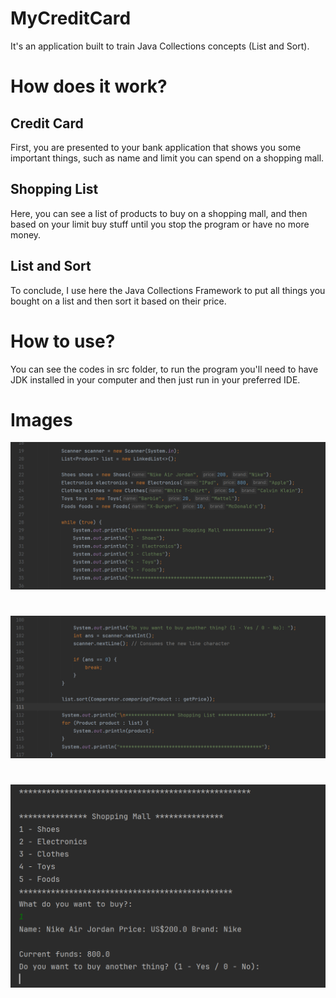 # MyCreditCard

It's an application built to train Java Collections concepts (List and Sort). 

# How does it work?

## Credit Card

First, you are presented to your bank application that shows you some important things, such as name and limit you can spend on a shopping mall.

## Shopping List

Here, you can see a list of products to buy on a shopping mall, and then based on your limit buy stuff until you stop the program or have no more money.

## List and Sort

To conclude, I use here the Java Collections Framework to put all things you bought on a list and then sort it based on their price.

# How to use?

You can see the codes in src folder, to run the program you'll need to have JDK installed in your computer and then just run in your preferred IDE.

# Images

![Preview Code1 Project](https://github.com/f3l1pe-augusto/mycreditcard/blob/main/images/Code1ProjectPrint.png?raw=true)
#
![Preview Code2 Project](https://github.com/f3l1pe-augusto/mycreditcard/blob/main/images/code2ProjectPrint.png?raw=true)
#
![Preview Interface Project](https://github.com/f3l1pe-augusto/mycreditcard/blob/main/images/interfaceProjectPrint.png?raw=true)

